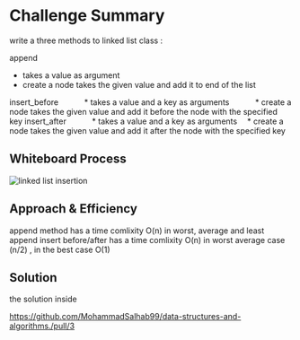 # Challenge Summary
write a three methods to linked list class :

append
  * takes a value as argument
  *  create a node takes the given value and add it to end of the list

insert_before
   * takes a value and a key as arguments
   * create a node takes the given value and add it before the node with the specified key
insert_after
   * takes a value and a key as arguments
   * create a node takes the given value and add it after the node with the specified key

## Whiteboard Process

![linked list insertion](https://user-images.githubusercontent.com/61474974/158258381-10014585-eb41-4afb-a1c5-af6a3aff7aeb.jpg)


## Approach & Efficiency
append method has a time comlixity O(n) in worst, average and least 
append insert before/after has a time comlixity O(n) in worst average case (n/2) , in the best case O(1)

## Solution
the solution inside

https://github.com/MohammadSalhab99/data-structures-and-algorithms./pull/3
